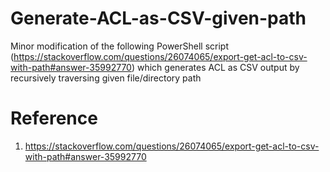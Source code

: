 # Generate-ACL-as-CSV-given-path
Minor modification of the following PowerShell script (https://stackoverflow.com/questions/26074065/export-get-acl-to-csv-with-path#answer-35992770) which generates ACL as CSV output by recursively traversing given file/directory path

# Reference
1. https://stackoverflow.com/questions/26074065/export-get-acl-to-csv-with-path#answer-35992770
